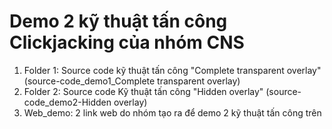 # Demo 2 kỹ thuật tấn công Clickjacking của nhóm CNS
1. Folder 1: Source code kỹ thuật tấn công "Complete transparent overlay" (source-code_demo1_Complete transparent overlay)
2. Folder 2: Source code Kỹ thuật tấn công "Hidden overlay" (source-code_demo2-Hidden overlay)
3. Web_demo: 2 link web do nhóm tạo ra để demo 2 kỹ thuật tấn công trên